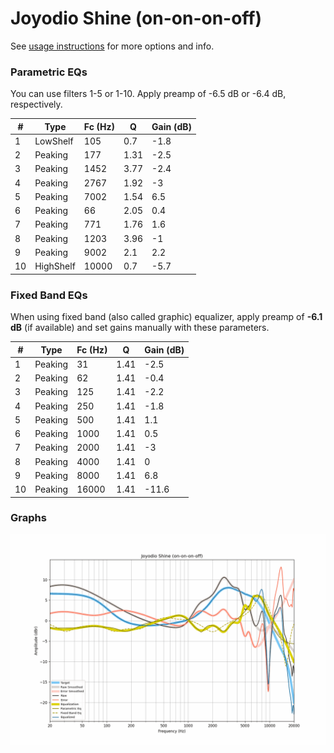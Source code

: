# Joyodio Shine (on-on-on-off)
See [usage instructions](https://github.com/jaakkopasanen/AutoEq#usage) for more options and info.

### Parametric EQs
You can use filters 1-5 or 1-10. Apply preamp of -6.5 dB or -6.4 dB, respectively.

|   # | Type      |   Fc (Hz) |    Q |   Gain (dB) |
|-----|-----------|-----------|------|-------------|
|   1 | LowShelf  |       105 | 0.7  |        -1.8 |
|   2 | Peaking   |       177 | 1.31 |        -2.5 |
|   3 | Peaking   |      1452 | 3.77 |        -2.4 |
|   4 | Peaking   |      2767 | 1.92 |        -3   |
|   5 | Peaking   |      7002 | 1.54 |         6.5 |
|   6 | Peaking   |        66 | 2.05 |         0.4 |
|   7 | Peaking   |       771 | 1.76 |         1.6 |
|   8 | Peaking   |      1203 | 3.96 |        -1   |
|   9 | Peaking   |      9002 | 2.1  |         2.2 |
|  10 | HighShelf |     10000 | 0.7  |        -5.7 |

### Fixed Band EQs
When using fixed band (also called graphic) equalizer, apply preamp of **-6.1 dB** (if available) and set gains manually with these parameters.

|   # | Type    |   Fc (Hz) |    Q |   Gain (dB) |
|-----|---------|-----------|------|-------------|
|   1 | Peaking |        31 | 1.41 |        -2.5 |
|   2 | Peaking |        62 | 1.41 |        -0.4 |
|   3 | Peaking |       125 | 1.41 |        -2.2 |
|   4 | Peaking |       250 | 1.41 |        -1.8 |
|   5 | Peaking |       500 | 1.41 |         1.1 |
|   6 | Peaking |      1000 | 1.41 |         0.5 |
|   7 | Peaking |      2000 | 1.41 |        -3   |
|   8 | Peaking |      4000 | 1.41 |         0   |
|   9 | Peaking |      8000 | 1.41 |         6.8 |
|  10 | Peaking |     16000 | 1.41 |       -11.6 |

### Graphs
![](./Joyodio%20Shine%20(on-on-on-off).png)
